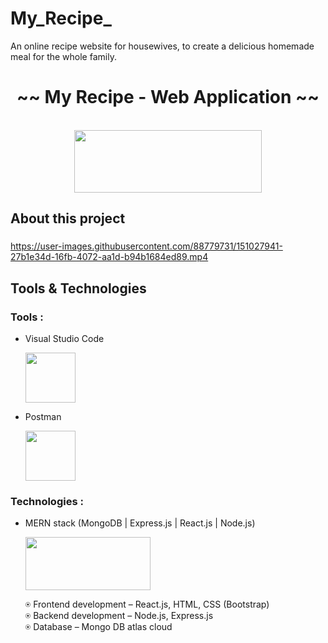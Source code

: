 # My_Recipe_
An online recipe website for housewives, to create a delicious homemade meal for the whole family.

<h1 align="center"> ~~ My Recipe - Web Application ~~ </h1>

<p align="center">
  <br />
  <img src="https://user-images.githubusercontent.com/88779731/150644583-1f905fc3-c400-4c6c-8dc5-bd4fdbf957d2.jpg" width="300" height="100"/>
</p>

<h2> About this project </h2>
  <h3> </h3>
   
https://user-images.githubusercontent.com/88779731/151027941-27b1e34d-16fb-4072-aa1d-b94b1684ed89.mp4

<h2> Tools & Technologies </h2>
  
<h3> Tools : </h3>  

- Visual Studio Code

    <img src="https://cdn.freebiesupply.com/logos/large/2x/visual-studio-code-logo-png-transparent.png" width="80" height="80"/>

- Postman

    <img src="https://iconape.com/wp-content/png_logo_vector/postman.png"  width="80" height="80"/>

  
<h3> Technologies : </h3>
  
- MERN stack (MongoDB | Express.js | React.js | Node.js)

    <img src="https://camo.githubusercontent.com/85cf7e1a8b85221e81ba91cbce29c917b91a7390bb3ca06aa31cfd1eadd7fe60/68747470733a2f2f7777772e337269746563686e6f6c6f676965732e636f6d2f77702d636f6e74656e742f75706c6f6164732f323031392f31312f4d45524e2d537461636b2d547261696e696e672d696e2d50756e652d65313537353032323432373234342e706e67"  width="200" height="85"/>

    ⍟ Frontend development – React.js, HTML, CSS (Bootstrap) <br />
    ⍟ Backend development – Node.js, Express.js <br />
    ⍟ Database – Mongo DB atlas cloud  
